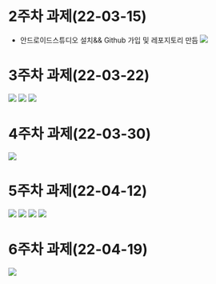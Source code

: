 # 2주차 과제(22-03-15)
- 안드로이드스튜디오 설치&& Github 가입 및 레포지토리 만듬
<img width="" height="" src="./picture/2st.png"></img> 

# 3주차 과제(22-03-22)
<img width="" height="" src="./picture/메인화면.png"></img> 
<img width="" height="" src="./picture/네이버.png"></img> 
<img width="" height="" src="./picture/전화걸기.png"></img> 

# 4주차 과제(22-03-30)
<img width="" height="" src="./picture/4st.png"></img>

# 5주차 과제(22-04-12)
<img width="" height="" src="./picture/실행결과1.png"></img>
<img width="" height="" src="./picture/실행결과2.png"></img>
<img width="" height="" src="./picture/Mainactivity.png"></img>
<img width="" height="" src="./picture/activity_main.png"></img>

# 6주차 과제(22-04-19)
<img width="" height="" src="./picture/실행결과1.png"></img>
